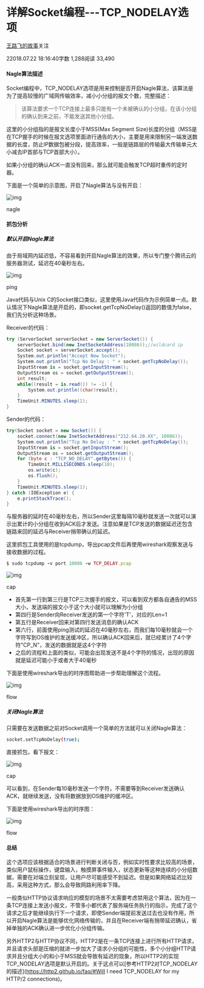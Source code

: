# 详解Socket编程---TCP_NODELAY选项

[王路飞的故事](https://www.jianshu.com/u/01e73279ab1a)关注

22018.07.22 18:16:40字数 1,288阅读 33,490

#### Nagle算法描述

Socket编程中，TCP_NODELAY选项是用来控制是否开启Nagle算法，该算法是为了提高较慢的广域网传输效率，减小小分组的报文个数，完整描述：

> 该算法要求一个TCP连接上最多只能有一个未被确认的小分组，在该小分组的确认到来之前，不能发送其他小分组。

这里的小分组指的是报文长度小于MSS(Max Segment Size)长度的分组（MSS是在TCP握手的时候在报文选项里面进行通告的大小，主要是用来限制另一端发送数据的长度，防止IP数据包被分段，提高效率，一般是链路层的传输最大传输单元大小减去IP首部与TCP首部大小）。

如果小分组的确认ACK一直没有回来，那么就可能会触发TCP超时重传的定时器。

下面是一个简单的示意图，开启了Nagle算法与没有开启：

![img](https://upload-images.jianshu.io/upload_images/1002628-ac983702cd794f54?imageMogr2/auto-orient/strip|imageView2/2/w/500/format/webp)

nagle

#### 抓包分析

##### 默认开启Nagle算法

由于局域网内延迟低，不容易看到开启Nagle算法的效果，所以专门整个腾讯云的服务器测试，延迟在40毫秒左右。

![img](https://upload-images.jianshu.io/upload_images/1002628-06ccfb1eea5c7157.png?imageMogr2/auto-orient/strip|imageView2/2/w/1200/format/webp)

ping

Java代码与Unix C的Socket接口类似，这里使用Java代码作为示例简单一点。默认情况下Nagle算法是开启的，即socket.getTcpNoDelay()返回的数值为false，我们先分析这种场景。

Receiver的代码：



```csharp
try (ServerSocket serverSocket = new ServerSocket()) {
    serverSocket.bind(new InetSocketAddress(10086));//wildcard ip
    Socket socket = serverSocket.accept();
    System.out.println("Accept New Socket");
    System.out.println("Tcp No Delay : " + socket.getTcpNoDelay());
    InputStream is = socket.getInputStream();
    OutputStream os = socket.getOutputStream();
    int result;
    while((result = is.read()) != -1) {
        System.out.println((char)result);
    }
    TimeUnit.MINUTES.sleep(1);
}
```

Sender的代码：



```csharp
try(Socket socket = new Socket()) {
    socket.connect(new InetSocketAddress("212.64.20.XX", 10086));
    System.out.println("Tcp No Delay : " + socket.getTcpNoDelay());
    InputStream is = socket.getInputStream();
    OutputStream os = socket.getOutputStream();
    for (byte c : "TCP_NO_DELAY".getBytes()) {
        TimeUnit.MILLISECONDS.sleep(10);
        os.write(c);
        os.flush();
    }
    TimeUnit.MINUTES.sleep(1);
} catch (IOException e) {
    e.printStackTrace();
}
```

与服务器的延时在40毫秒左右，所以Sender这里每隔10毫秒就发送一次就可以演示出累计的小分组在收到ACK后才发送。注意如果是TCP发送的数据延迟还包含链路来回的延迟与Receiver捎带确认的延迟。

这里抓包工具使用的是tcpdump，导出pcap文件后再使用wireshark观察发送与接收数据的过程。



```ruby
$ sudo tcpdump -v port 10086 -w TCP_DELAY.pcap
```

![img](https://upload-images.jianshu.io/upload_images/1002628-d82fdd72e033522a.png?imageMogr2/auto-orient/strip|imageView2/2/w/1200/format/webp)

cap

- 首先第一行到第三行是TCP三次握手的报文，可以看到双方都各自通告的MSS大小，发送端的报文小于这个大小就可以理解为小分组
- 第四行是Sender向Receiver发送的第一个字符'T'，对应的Len=1
- 第五行是Receiver回来对第四行发送消息的确认ACK
- 第六行，前面使用ping测试的延迟在40毫秒左右，而我们每10毫秒就会一个字符写到OS维护的发送缓冲区，所以确认ACK回来后，就已经累计了4个字符"CP_N"，发送的数据就是这4个字符
- 之后的流程和上面的类似，可能会出现发送不是4个字符的情况，出现的原因就是延迟可能小于或者大于40毫秒

下面是使用wireshark导出的时序图帮助进一步帮助理解这个流程。

![img](https://upload-images.jianshu.io/upload_images/1002628-71b9e54ecd23ee33?imageMogr2/auto-orient/strip|imageView2/2/w/474/format/webp)

flow

##### 关闭Nagle算法

只需要在发送数据之前对Socket调用一个简单的方法就可以关闭Nagle算法：



```bash
socket.setTcpNoDelay(true);
```

直接抓包，看下报文：

![img](https://upload-images.jianshu.io/upload_images/1002628-f10e53a25a7bb4d4.png?imageMogr2/auto-orient/strip|imageView2/2/w/1200/format/webp)

cap

可以看到，在Sender每10毫秒发送一个字符，不需要等到Receiver发送确认ACK，就继续发送，没有将数据放到OS维护的缓冲区。

下面是使用wireshark导出的时序图：

![img](https://upload-images.jianshu.io/upload_images/1002628-d94226aca8d4c9b0?imageMogr2/auto-orient/strip|imageView2/2/w/424/format/webp)

flow

#### 总结

这个选项应该根据适合的场景进行判断关闭与否，例如实时性要求比较高的场景，类似用户鼠标操作，键盘输入，触摸屏事件输入，状态更新等这种连续的小分组数据，需要在对端立刻呈现，让用户尽可能感受不到延迟。但是如果网络延迟比较高，采用这种方式，那么会导致网路利用率下降。

一般类似HTTP协议请求响应的模型的场景不太需要考虑禁用这个算法，因为在一条TCP连接上发送小报文，不管多小都代表了服务端任务执行的指示，完成了这个请求之后才能继续执行下一个请求，即使Sender端提前发送过去也没有作用，所以开启Nagle算法是能够优化网络传输的，并且在Receiver端有捎带延迟确认，省掉单独的ACK确认进一步优化小分组传输。

另外HTTP2与HTTP协议不同，HTTP2是在一条TCP连接上进行所有HTTP请求，并且请求头部是压缩的就进一步加大了请求小分组的可能性，多个小分组HTTP请求并且分组大小的和小于MSS就会导致有延迟的现象，所以HTTP2的实现TCP_NODELAY选项是默认开启的。关于这点可以[参考HTTP2对TCP_NODELAY的描述](https://http2.github.io/faq/#Will I need TCP_NODELAY for my HTTP/2 connections)。